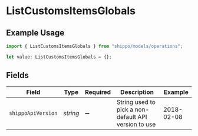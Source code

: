 # ListCustomsItemsGlobals

## Example Usage

```typescript
import { ListCustomsItemsGlobals } from "shippo/models/operations";

let value: ListCustomsItemsGlobals = {};
```

## Fields

| Field                                                | Type                                                 | Required                                             | Description                                          | Example                                              |
| ---------------------------------------------------- | ---------------------------------------------------- | ---------------------------------------------------- | ---------------------------------------------------- | ---------------------------------------------------- |
| `shippoApiVersion`                                   | *string*                                             | :heavy_minus_sign:                                   | String used to pick a non-default API version to use | 2018-02-08                                           |